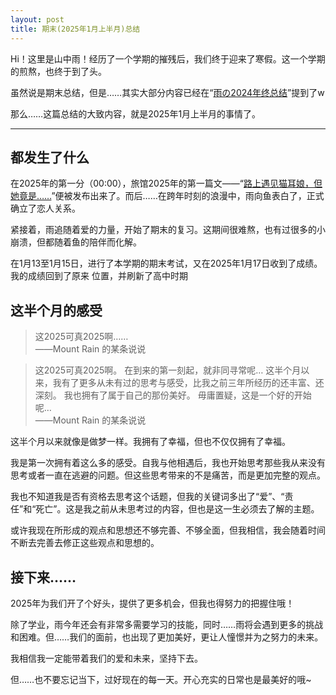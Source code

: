 ```yaml
---
layout: post
title: 期末(2025年1月上半月)总结
---
```



<p>Hi！这里是山中雨！经历了一个学期的摧残后，我们终于迎来了寒假。这一个学期的煎熬，也终于到了头。</p><p>虽然说是期末总结，但是……其实大部分内容已经在“<a href="/index.php/blog/119.html">雨の2024年终总结</a>”提到了w</p><p>那么……这篇总结的大致内容，就是2025年1月上半月的事情了。</p><hr><h2>都发生了什么</h2><p>在2025年的第一分（00:00），旅馆2025年的第一篇文——“<a href="/index.php/novel/catgirl-on-my-road.html">路上遇见猫耳娘，但她竟是……</a>”便被发布出来了。而后……在跨年时刻的浪漫中，雨向鱼表白了，正式确立了恋人关系。</p><p>紧接着，雨追随着爱的力量，开始了期末的复习。这期间很难熬，也有过很多的小崩溃，但都随着鱼的陪伴而化解。</p><p>在1月13至1月15日，进行了本学期的期末考试，又在2025年1月17日收到了成绩。我的成绩回到了原来 位置，并刷新了高中时期</p><h2>这半个月的感受</h2><blockquote>这2025可真2025啊……<br>——Mount Rain 的某条说说</blockquote><blockquote>这2025可真2025啊。 在到来的第一刻起，就非同寻常呢… 这半个月以来，我有了更多从未有过的思考与感受，比我之前三年所经历的还丰富、还深刻。 我也拥有了属于自己的那份美好。 毋庸置疑，这是一个好的开始呢…<br>——Mount Rain 的某条说说</blockquote><p>这半个月以来就像是做梦一样。我拥有了幸福，但也不仅仅拥有了幸福。</p><p>我是第一次拥有着这么多的感受。自我与他相遇后，我也开始思考那些我从来没有思考或者一直在逃避的问题。但这些思考带来的不是痛苦，而是更加完整的观点。</p><p>我也不知道我是否有资格去思考这个话题，但我的关键词多出了“爱”、“责任”和“死亡”。这是我之前从未思考过的内容，但也是这一生必须去了解的主题。</p><p>或许我现在所形成的观点和思想还不够完善、不够全面，但我相信，我会随着时间不断去完善去修正这些观点和思想的。</p><h2>接下来……</h2><p>2025年为我们开了个好头，提供了更多机会，但我也得努力的把握住哦！</p><p>除了学业，雨今年还会有非常多需要学习的技能，同时……雨将会遇到更多的挑战和困难。但……我们的面前，也出现了更加美好，更让人憧憬并为之努力的未来。</p><p>我相信我一定能带着我们的爱和未来，坚持下去。</p><p>但……也不要忘记当下，过好现在的每一天。开心充实的日常也是最美好的哦~</p>
